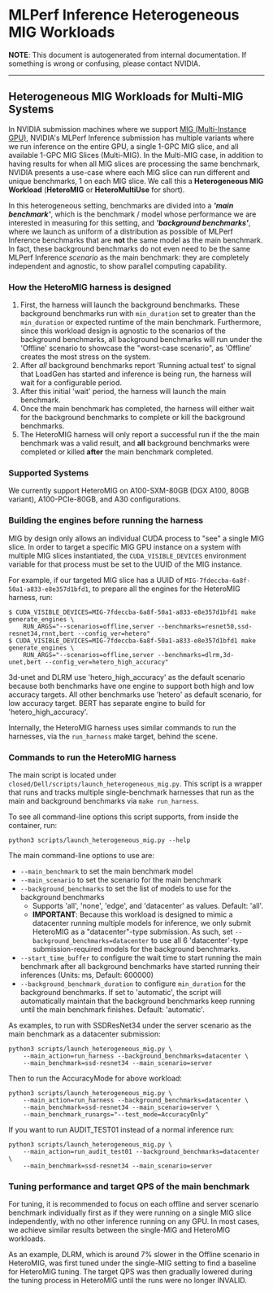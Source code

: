 # MLPerf Inference Heterogeneous MIG Workloads
**NOTE**: This document is autogenerated from internal documentation. If something is wrong or confusing, please contact NVIDIA.

---

## Heterogeneous MIG Workloads for Multi-MIG Systems

In NVIDIA submission machines where we support [MIG (Multi-Instance GPU)](https://www.nvidia.com/en-us/technologies/multi-instance-gpu/), NVIDIA's MLPerf Inference submission has multiple variants where we run inference on the entire GPU, a single 1-GPC MIG slice, and all available 1-GPC MIG Slices (Multi-MIG). In the Multi-MIG case, in addition to having results for when all MIG slices are processing the same benchmark, NVIDIA presents a use-case where each MIG slice can run different and unique benchmarks, 1 on each MIG slice. We call this a **Heterogeneous MIG Workload** (**HeteroMIG** or **HeteroMultiUse** for short).

In this heterogeneous setting, benchmarks are divided into a ***'main benchmark'***, which is the benchmark / model whose performance we are interested in measuring for this setting, and ***'background benchmarks'***, where we launch as uniform of a distribution as possible of MLPerf Inference benchmarks that are **not** the same model as the main benchmark. In fact, these background benchmarks do not even need to be the same MLPerf Inference *scenario* as the main benchmark: they are completely independent and agnostic, to show parallel computing capability.

### How the HeteroMIG harness is designed

1. First, the harness will launch the background benchmarks. These background benchmarks run with `min_duration` set to greater than the `min_duration` or expected runtime of the main benchmark. Furthermore, since this workload design is agnostic to the scenarios of the background benchmarks, all background benchmarks will run under the 'Offline' scenario to showcase the "worst-case scenario", as 'Offline' creates the most stress on the system.
2. After *all* background benchmarks report 'Running actual test' to signal that LoadGen has started and inference is being run, the harness will wait for a configurable period.
3. After this initial 'wait' period, the harness will launch the main benchmark.
4. Once the main benchmark has completed, the harness will either wait for the background benchmarks to complete or kill the background benchmarks.
5. The HeteroMIG harness will only report a successful run if the the main benchmark was a valid result, and **all** background benchmarks were completed or killed **after** the main benchmark completed.

### Supported Systems

We currently support HeteroMIG on A100-SXM-80GB (DGX A100, 80GB variant), A100-PCIe-80GB, and A30 configurations.

### Building the engines before running the harness

MIG by design only allows an individual CUDA process to "see" a single MIG slice. In order to target a specific MIG GPU instance on a system with multiple MIG slices instantiated, the `CUDA_VISIBLE_DEVICES` environment variable for that process must be set to the UUID of the MIG instance.

For example, if our targeted MIG slice has a UUID of `MIG-7fdeccba-6a8f-50a1-a833-e8e357d1bfd1`, to prepare all the engines for the HeteroMIG harness, run:

```
$ CUDA_VISIBLE_DEVICES=MIG-7fdeccba-6a8f-50a1-a833-e8e357d1bfd1 make generate_engines \
    RUN_ARGS="--scenarios=offline,server --benchmarks=resnet50,ssd-resnet34,rnnt,bert --config_ver=hetero"
$ CUDA_VISIBLE_DEVICES=MIG-7fdeccba-6a8f-50a1-a833-e8e357d1bfd1 make generate_engines \
    RUN_ARGS="--scenarios=offline,server --benchmarks=dlrm,3d-unet,bert --config_ver=hetero_high_accuracy"
```
3d-unet and DLRM use 'hetero_high_accuracy' as the default scenario because both benchmarks have one engine to support both high and low accuracy targets. All other benchmarks use 'hetero' as default scenario, for low accuracy target. BERT has separate engine to build for 'hetero_high_accuracy'.

Internally, the HeteroMIG harness uses similar commands to run the harnesses, via the `run_harness` make target, behind the scene.

### Commands to run the HeteroMIG harness

The main script is located under `closed/Dell/scripts/launch_heterogeneous_mig.py`. This script is a wrapper that runs and tracks multiple single-benchmark harnesses that run as the main and background benchmarks via `make run_harness`.

To see all command-line options this script supports, from inside the container, run:

```
python3 scripts/launch_heterogeneous_mig.py --help
```
The main command-line options to use are:

- `--main_benchmark` to set the main benchmark model
- `--main_scenario` to set the scenario for the main benchmark
- `--background_benchmarks` to set the list of models to use for the background benchmarks
    - Supports 'all', 'none', 'edge', and 'datacenter' as values. Default: 'all'.
    - **IMPORTANT**: Because this workload is designed to mimic a datacenter running multiple models for inference, we only submit HeteroMIG as a "datacenter"-type submission. As such, set `--background_benchmarks=datacenter` to use all 6 'datacenter'-type submission-required models for the background benchmarks.
- `--start_time_buffer` to configure the wait time to start running the main benchmark after all background benchmarks have started running their inferences (Units: ms, Default: 600000)
- `--background_benchmark_duration` to configure `min_duration` for the background benchmarks. If set to 'automatic', the script will automatically maintain that the background benchmarks keep running until the main benchmark finishes. Default: 'automatic'.

As examples, to run with SSDResNet34 under the server scenario as the main benchmark as a datacenter submission:

```
python3 scripts/launch_heterogeneous_mig.py \
    --main_action=run_harness --background_benchmarks=datacenter \
    --main_benchmark=ssd-resnet34 --main_scenario=server
```
Then to run the AccuracyMode for above workload:

```
python3 scripts/launch_heterogeneous_mig.py \
    --main_action=run_harness --background_benchmarks=datacenter \
    --main_benchmark=ssd-resnet34 --main_scenario=server \
    --main_benchmark_runargs="--test_mode=AccuracyOnly"
```
If you want to run AUDIT_TEST01 instead of a normal inference run:

```
python3 scripts/launch_heterogeneous_mig.py \
    --main_action=run_audit_test01 --background_benchmarks=datacenter \
    --main_benchmark=ssd-resnet34 --main_scenario=server
```
### Tuning performance and target QPS of the main benchmark

For tuning, it is recommended to focus on each offline and server scenario benchmark individually first as if they were running on a single MIG slice independently, with no other inference running on any GPU. In most cases, we achieve similar results between the single-MIG and HeteroMIG workloads.

As an example, DLRM, which is around 7% slower in the Offline scenario in HeteroMIG, was first tuned under the single-MIG setting to find a baseline for HeteroMIG tuning. The target QPS was then gradually lowered during the tuning process in HeteroMIG until the runs were no longer INVALID.

